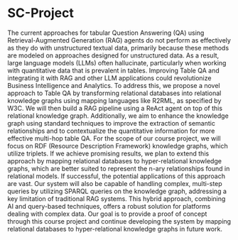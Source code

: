 # SC-Project


The current approaches for tabular Question Answering (QA) using Retrieval-Augmented Generation (RAG) agents do not perform as effectively as they do with unstructured textual data, primarily because these methods are modeled on approaches designed for unstructured data. As a result, large language models (LLMs) often hallucinate, particularly when working with quantitative data that is prevalent in tables. Improving Table QA and integrating it with RAG and other LLM applications could revolutionize Business Intelligence and Analytics.
To address this, we propose a novel approach to Table QA by transforming relational databases into relational knowledge graphs using mapping languages like R2RML, as specified by W3C. We will then build a RAG pipeline using a ReAct agent on top of this relational knowledge graph. Additionally, we aim to enhance the knowledge graph using standard techniques to improve the extraction of semantic relationships and to contextualize the quantitative information for more effective multi-hop table QA.
For the scope of our course project, we will focus on RDF (Resource Description Framework) knowledge graphs, which utilize triplets. If we achieve promising results, we plan to extend this approach by mapping relational databases to hyper-relational knowledge graphs, which are better suited to represent the n-ary relationships found in relational models.  If successful, the potential applications of this approach are vast. Our system will also be capable of handling complex, multi-step queries by utilizing SPARQL queries on the knowledge graph, addressing a key limitation of traditional RAG systems. This hybrid approach, combining AI and query-based techniques, offers a robust solution for platforms dealing with complex data. Our goal is to provide a proof of concept through this course project and continue developing the system by mapping relational databases to hyper-relational knowledge graphs in future work.
